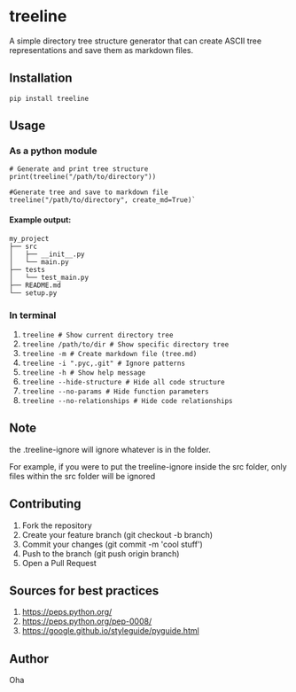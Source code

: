 # treeline
A simple directory tree structure generator that can create ASCII tree representations and save them as markdown files.

## Installation

`pip install treeline`

## Usage

### As a python module 

```
# Generate and print tree structure
print(treeline("/path/to/directory"))

#Generate tree and save to markdown file
treeline("/path/to/directory", create_md=True)`
```

#### Example output:
```
my_project
├── src
│   ├── __init__.py
│   └── main.py
├── tests
│   └── test_main.py
├── README.md
└── setup.py
```

### In terminal 

1. `treeline # Show current directory tree`
2. `treeline /path/to/dir # Show specific directory tree`
3. `treeline -m # Create markdown file (tree.md)`
4. `treeline -i ".pyc,.git" # Ignore patterns`
5. `treeline -h # Show help message`
6. `treeline --hide-structure # Hide all code structure`
7. `treeline --no-params # Hide function parameters`
8. `treeline --no-relationships # Hide code relationships`

## Note

the .treeline-ignore will ignore whatever is in the folder. 

For example, if you were to put the treeline-ignore inside the src folder, only files within the src folder will be ignored


## Contributing

1. Fork the repository
2. Create your feature branch (git checkout -b branch)
3. Commit your changes (git commit -m 'cool stuff')
4. Push to the branch (git push origin branch)
5. Open a Pull Request

## Sources for best practices

1. https://peps.python.org/
2. https://peps.python.org/pep-0008/
3. https://google.github.io/styleguide/pyguide.html

## Author
Oha